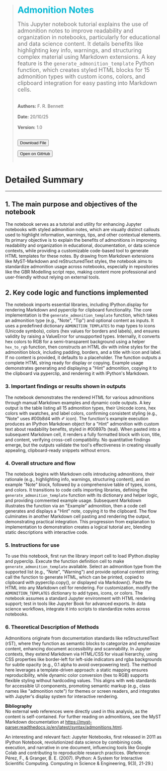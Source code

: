  
> ## <strong style="color:#00b8d4; font-size:28px;">Admonition Notes</strong>
> <span style="color:#757575; font-size:18px; display:block; margin-top:1px;">This Jupyter notebook tutorial explains the use of admonition notes to improve readability and organization in notebooks, particularly for educational and data science content. It details benefits like highlighting key info, warnings, and structuring complex material using Markdown extensions. A key feature is the `generate_admonition_template` Python function, which creates styled HTML blocks for 15 admonition types with custom icons, colors, and clipboard integration for easy pasting into Markdown cells. </span> <br/><br/>
> <strong>Authors:</strong> F. R. Bennett &nbsp;&nbsp; <br/><br/>
> <strong>Date:</strong> 20/10/25  &nbsp;&nbsp; <br/><br/>
> <strong>Version:</strong> 1.0<br/><br/>
> 
> 
> <button onclick="handleGitHubAction('frbennett', 'script_repo', 'scripts/utilities/admonition_notes.ipynb', 'download')">Download File</button>
> 
>
><button onclick="handleGitHubAction('frbennett', 'script_repo', 'scripts/utilities/admonition_notes.ipynb', 'open')">Open on GitHub</button>
> <br/><br/>


# Detailed Summary
---

## 1. The main purpose and objectives of the notebook

The notebook serves as a tutorial and utility for enhancing Jupyter notebooks with styled admonition notes, which are visually distinct callouts used to highlight information, warnings, tips, and other contextual elements. Its primary objective is to explain the benefits of admonitions in improving readability and organization in educational, documentation, or data science contexts, while providing a customizable code-based tool to generate HTML templates for these notes. By drawing from Markdown extensions like MyST-Markdown and reStructuredText styles, the notebook aims to standardize admonition usage across notebooks, especially in repositories like the GBR Modelling script repo, making content more professional and user-friendly without relying on external tools.

## 2. Key code logic and functions implemented

The notebook imports essential libraries, including IPython.display for rendering Markdown and pyperclip for clipboard functionality. The core implementation is the `generate_admonition_template` function, which takes an admonition type (e.g., "Note", "Tip") and optional content as inputs. It uses a predefined dictionary `ADMONITION_TEMPLATES` to map types to icons (Unicode symbols), colors (hex values for borders and labels), and ensures validity by raising a ValueError for unsupported types. Internally, it converts hex colors to RGB for a semi-transparent background using a helper `hex_to_rgb` function, then constructs an HTML div with inline styles for the admonition block, including padding, borders, and a title with icon and label. If no content is provided, it defaults to a placeholder. The function outputs a complete HTML string ready for display or copying. Example usage demonstrates generating and displaying a "Hint" admonition, copying it to the clipboard via pyperclip, and rendering it with IPython's Markdown.

### 3. Important findings or results shown in outputs

The notebook demonstrates the rendered HTML for various admonitions through manual Markdown examples and dynamic code outputs. A key output is the table listing all 15 admonition types, their Unicode icons, hex colors with swatches, and label colors, confirming consistent styling (e.g., "Note" uses #00b8d4 with ✐ icon). The function's example execution produces an IPython Markdown object for a "Hint" admonition with custom text about readability benefits, styled in #00897b (teal). When pasted into a subsequent Markdown cell, it renders a fully formatted block with icon, title, and content, verifying cross-cell compatibility. No quantitative findings emerge, but the outputs validate the tool's effectiveness in creating visually appealing, clipboard-ready snippets without errors.

### 4. Overall structure and flow

The notebook begins with Markdown cells introducing admonitions, their rationale (e.g., highlighting info, warnings, structuring content), and an example "Note" block, followed by a comprehensive table of types, icons, and colors. It transitions to code cells importing libraries, defining the `generate_admonition_template` function with its dictionary and helper logic, and providing commented example usage. Subsequent Markdown illustrates the function via an "Example" admonition, then a code cell generates and displays a "Hint" note, copying it to the clipboard. The flow culminates in another Markdown cell pasting and rendering the output, demonstrating practical integration. This progression from explanation to implementation to demonstration creates a logical tutorial arc, blending static descriptions with interactive code.

### 5. Instructions for use

To use this notebook, first run the library import cell to load IPython.display and pyperclip. Execute the function definition cell to make `generate_admonition_template` available. Select an admonition type from the supported list (e.g., "Note", "Warning") and provide optional content string; call the function to generate HTML, which can be printed, copied to clipboard with pyperclip.copy(), or displayed via Markdown(). Paste the HTML into any Markdown cell for rendering. For customization, modify the `ADMONITION_TEMPLATES` dictionary to add types, icons, or colors. The notebook assumes a standard Jupyter environment with HTML rendering support; test in tools like Jupyter Book for advanced exports. In data science workflows, integrate it into scripts to standardize notes across notebooks.

### 6. Theoretical Description of Methods

Admonitions originate from documentation standards like reStructuredText (rST), where they function as semantic blocks to categorize and emphasize content, enhancing document accessibility and scannability. In Jupyter contexts, they extend Markdown via HTML/CSS for visual hierarchy, using CSS properties like border-left for left-side indicators and rgba backgrounds for subtle opacity (e.g., 0.1 alpha to avoid overpowering text). The method here leverages a template-driven approach: a static mapping ensures reproducibility, while dynamic color conversion (hex to RGB) supports flexible styling without hardcoding values. This aligns with web standards for accessible UI components, promoting semantic markup (e.g., class names like "admonition note") for themes or screen readers, and integrates with Jupyter's display system for interactive rendering.

**Bibliography**  
No external web references were directly used in this analysis, as the content is self-contained. For further reading on admonitions, see the MyST Markdown documentation at https://myst-parser.readthedocs.io/en/latest/syntax/admonitions.html.

An interesting and relevant fact: Jupyter Notebooks, first released in 2011 as IPython Notebook, revolutionized data science by combining code, execution, and narrative in one document, influencing tools like Google Colab and contributing to reproducible research practices. (Reference: Pérez, F., & Granger, B. E. (2007). IPython: A System for Interactive Scientific Computing. Computing in Science & Engineering, 9(3), 21-29.)




